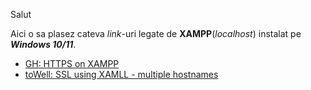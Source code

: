 Salut

Aici o sa plasez cateva *link*-uri legate de **XAMPP**(*localhost*) instalat pe ***Windows 10/11***.

 - [GH: HTTPS on XAMPP](https://gist.github.com/adnan360/ad2b1cfc44114ac6f91fbb668c76798d)
 - [toWell: SSL using XAMLL - multiple hostnames](https://jtowell.com.au/ssl-localhost-xampp-windows-multiple-host-names/)
